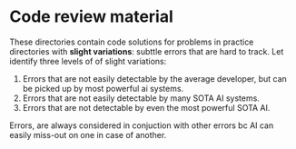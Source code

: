# Code review material

These directories contain code solutions for problems in practice directories with **slight variations**: subttle errors that are hard to track. Let identify three levels of of slight variations:

1. Errors that are not easily detectable by the average developer, but can be picked up by most powerful ai systems.
2. Errors that are not easily detectable by many SOTA AI systems.
3. Errors that are not detectable by even the most powerful SOTA AI.

Errors, are always considered in conjuction with other errors bc AI can easily miss-out on one in case of another.


